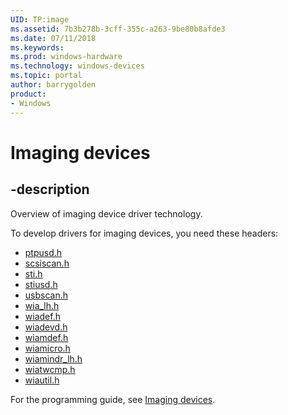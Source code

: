 ```yaml
---
UID: TP:image
ms.assetid: 7b3b278b-3cff-355c-a263-9be80b8afde3
ms.date: 07/11/2018
ms.keywords: 
ms.prod: windows-hardware
ms.technology: windows-devices
ms.topic: portal
author: barrygolden
product:
- Windows
---
```


# Imaging devices

## -description

Overview of imaging device driver technology.

To develop drivers for imaging devices, you need these headers:

 * [ptpusd.h](../ptpusd/index.md)
 * [scsiscan.h](../scsiscan/index.md)
 * [sti.h](../sti/index.md)
 * [stiusd.h](../stiusd/index.md)
 * [usbscan.h](../usbscan/index.md)
 * [wia_lh.h](../wia_lh/index.md)
 * [wiadef.h](../wiadef/index.md)
 * [wiadevd.h](../wiadevd/index.md)
 * [wiamdef.h](../wiamdef/index.md)
 * [wiamicro.h](../wiamicro/index.md)
 * [wiamindr_lh.h](../wiamindr_lh/index.md)
 * [wiatwcmp.h](../wiatwcmp/index.md)
 * [wiautil.h](../wiautil/index.md)

For the programming guide, see [Imaging devices](https://docs.microsoft.com/windows-hardware/drivers/image).

